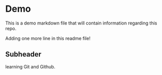 # Demo

This is a demo markdown file that will contain information regarding this repo.

Adding one more line in this readme file!

## Subheader

learning Git and Github.